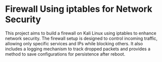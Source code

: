 # Firewall Using iptables for Network Security

This project aims to build a firewall on Kali Linux using iptables to enhance network security. The firewall setup is designed to control incoming traffic, allowing only specific services and IPs while blocking others. It also includes a logging mechanism to track dropped packets and provides a method to save configurations for persistence after reboot.
